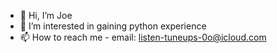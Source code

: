 - 👋 Hi, I’m Joe
- 👀 I’m interested in gaining python experience
- 📫 How to reach me - email: listen-tuneups-0o@icloud.com

<!---
jgau2/jgau2 is a ✨ special ✨ repository because its `README.md` (this file) appears on your GitHub profile.
You can click the Preview link to take a look at your changes.
--->
